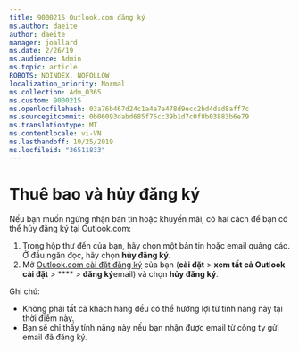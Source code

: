 ```yaml
---
title: 9000215 Outlook.com đăng ký
ms.author: daeite
author: daeite
manager: joallard
ms.date: 2/26/19
ms.audience: Admin
ms.topic: article
ROBOTS: NOINDEX, NOFOLLOW
localization_priority: Normal
ms.collection: Adm_O365
ms.custom: 9000215
ms.openlocfilehash: 03a76b467d24c1a4e7e478d9ecc2bd4dad8aff7c
ms.sourcegitcommit: 0b06093dabd685f76cc39b1d7c0f8b03883b6e79
ms.translationtype: MT
ms.contentlocale: vi-VN
ms.lasthandoff: 10/25/2019
ms.locfileid: "36511833"
---
```

# <a name="subscriptions-and-unsubscribing"></a>Thuê bao và hủy đăng ký

Nếu bạn muốn ngừng nhận bản tin hoặc khuyến mãi, có hai cách để bạn có thể hủy đăng ký tại Outlook.com:

1. Trong hộp thư đến của bạn, hãy chọn một bản tin hoặc email quảng cáo. Ở đầu ngăn đọc, hãy chọn **hủy đăng ký**.
2. Mở [Outlook.com cài đặt đăng ký](https://outlook.live.com/mail/options/mail/brandsSubscriptions) của bạn (**cài đặt** > **xem tất cả Outlook cài đặt** > **** > **đăng ký**email) và chọn **hủy đăng ký**.

Ghi chú:

- Không phải tất cả khách hàng đều có thể hưởng lợi từ tính năng này tại thời điểm này.
- Bạn sẽ chỉ thấy tính năng này nếu bạn nhận được email từ công ty gửi email đã đăng ký.